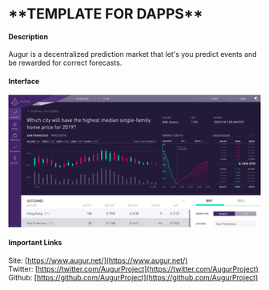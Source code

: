 # \*\*TEMPLATE FOR DAPPS\*\*

#### Description

Augur is a decentralized prediction market that let's you predict events and be rewarded for correct forecasts.

#### Interface

![](../.gitbook/assets/product_image_augur_bf73d2b2ec4a6d57f7c706f419557e78f8eceeba5e7212a493513da831b24e9a_opti.jpg)

#### Important Links

Site: [https://www.augur.net/](https://www.augur.net/)  
Twitter: [https://twitter.com/AugurProject](https://twitter.com/AugurProject)  
Github: [https://github.com/AugurProject](https://github.com/AugurProject)

